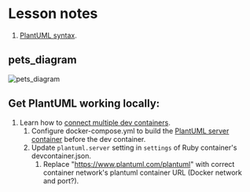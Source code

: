 # Lesson notes

1. [PlantUML syntax](https://plantuml.com/class-diagram).

## pets_diagram

![pets_diagram](https://www.plantuml.com/plantuml/svg/SoWkIImgAStDuL9GSCpBp4tCKR1IA2hDqz145iWgpIq0YY24R6fqTHLSyjE18a0ImdKgpSb90GiXAt9EBE5oICrB0Le10000 "pets_diagram")

## Get PlantUML working locally:

1. Learn how to [connect multiple dev containers](https://code.visualstudio.com/remote/advancedcontainers/connect-multiple-containers).
   1. Configure docker-compose.yml to build the [PlantUML server container](https://github.com/plantuml/plantuml-server) before the dev container.
   2. Update `plantuml.server` setting in `settings` of Ruby container's devcontainer.json.
      1. Replace "https://www.plantuml.com/plantuml" with correct container network's plantuml container URL (Docker network and port?).